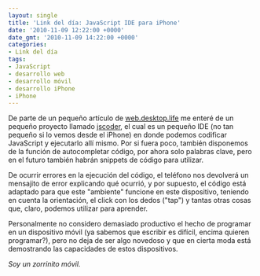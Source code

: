 ```yaml
---
layout: single
title: 'Link del día: JavaScript IDE para iPhone'
date: '2010-11-09 12:22:00 +0000'
date_gmt: '2010-11-09 14:22:00 +0000'
categories:
- Link del día
tags:
- JavaScript
- desarrollo web
- desarrollo móvil
- desarrollo iPhone
- iPhone
---
```


De parte de un pequeño artículo de [web.desktop.life](http://webdesktoplife.com/post/1358032790/a-javascript-ide-for-the-iphone) me enteré de un pequeño proyecto llamado [jscoder](http://files.stefanlh.de/public/jscoder/), el cual es un pequeño IDE (no tan pequeño si lo vemos desde el iPhone) en donde podemos codificar JavaScript y ejecutarlo allí mismo. Por si fuera poco, también disponemos de la función de autocompletar código, por ahora solo palabras clave, pero en el futuro también habrán snippets de código para utilizar.

De ocurrir errores en la ejecución del código, el teléfono nos devolverá un mensajito de error explicando qué ocurrió, y por supuesto, el código está adaptado para que este "ambiente" funcione en este dispositivo, teniendo en cuenta la orientación, el click con los dedos ("tap") y tantas otras cosas que, claro, podemos utilizar para aprender.

Personalmente no considero demasiado productivo el hecho de programar en un dispositivo móvil (ya sabemos que escribir es difícil, encima quieren programar?), pero no deja de ser algo novedoso y que en cierta moda está demostrando las capacidades de estos dispositivos.

_Soy un zorrinito móvil._
